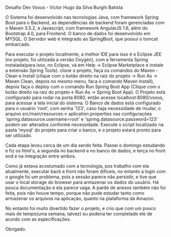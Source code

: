 Desafio Dev Voxus - Victor Hugo da Silva Burghi Batista


O Sistema foi desenvolvido nas tecnologias Java, com framework Spring Boot para o Backend,
as dependências de backend foram gerenciadas com o Maven 3.5.2,
e Javascript, com framework AngularJS 1.6, além do Bootstrap 4.0, para Frontend.
O banco de dados foi desenvolvido em MYSQL.
O Servidor web é integrado ao SpringBoot, que possui o tomcat embarcado.


Para executar o projeto localmente, a melhor IDE para isso é o Eclipse JEE (no projeto, foi utilizada a versão Oxygen),
com a ferramenta Spring instalada(para isso, no Eclipse, vá em Help -> Eclipse Marketplace e instale a extensão Spring Tools).
clone o projeto, faça os comandos do Maven - Clean e Install (clique com o botão direito na raiz do projeto -> Run As -> Maven Clean, depois 
no mesmo menu, faca o comando Maven Install), depois faça o deploy com o comando Run Spring Boot App (Clique com o botão direito na raiz do projeto->
Run As -> Spring Boot App). O Projeto está configurado para rodar na porta 8080, então acesse localhost:8080/voxus, para acessar 
a tela inicial do sistema.
O Banco de dados está configurado para o usuário 'root', com senha '123', caso haja necessidade de mudar, 
o arquivo src/main/resources-> aplication.properties nas configurações 'spring.datasource.username=root' e 
'spring.datasource.password=123' podem ser alterados conforme necessidade.
Execute o script localizado na pasta 'mysql' do projeto para criar o banco, e o projeto estará pronto para ser utilizado.

Cada etapa levou cerca de um dia sendo feita. Passei o domingo estudando e fiz os html's, a segunda no backend e no banco de dados, e terça no front end e na integração entre ambos.

Como já estava acostumado com a tecnologia, pos trabalho com ela atualmente, executar back e front não foram difíceis, no entanto a login com o google foi um problema, pois a sessão parece não persistir, e tive que usar o local storage do browser para armazenar os dados do usuário. Há pouca documentação e ela parece vaga. A parde de anexos também não foi feita, pois não houve tempo, porque não pude estudar tanto como armazenar os arquivos na aplicação, quanto na plataforma da Amazon.

No entanto foi muito divertido fazer o projeto, e crio que com um pouco mais de tempo(uma semana, talvez) eu poderia ter completado ele de acordo com as especificações.

Obrigado.